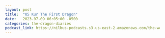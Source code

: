 ```yaml
---
layout: post
title:  "05 Kur The First Dragon"
date:   2023-07-09 06:05:00 -0500
categories: the-dragon-diaries
podcast_link: https://nilbus-podcasts.s3.us-east-2.amazonaws.com/the-well-trained-mind/The%20Dragon%20Diaries/05%20Kur%20The%20First%20Dragon.mp3
---
```

